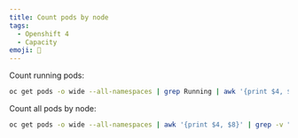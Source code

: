 ```yaml
---
title: Count pods by node
tags:
  - Openshift 4
  - Capacity
emoji: 🔢
---
```


Count running pods:

```bash
oc get pods -o wide --all-namespaces | grep Running | awk '{print $4, $8}' | grep -v "STATUS NODE" | sort | uniq -c | sort -rn
```

Count all pods by node:
```bash
oc get pods -o wide --all-namespaces | awk '{print $4, $8}' | grep -v "STATUS NODE" | sort | uniq -c | sort -rn
```
